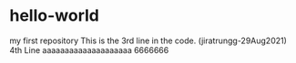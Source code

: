 # hello-world
my first repository
This is the 3rd line in the code. (jiratrungg-29Aug2021)
4th Line
aaaaaaaaaaaaaaaaaaaa
6666666
